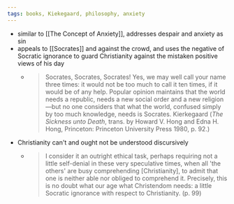 ```yaml
---
tags: books, Kiekegaard, philosophy, anxiety
---
```


- similar to [[The Concept of Anxiety]], addresses despair and anxiety as sin
- appeals to [[Socrates]] and against the crowd, and uses the negative of Socratic ignorance to guard Christianity against the mistaken positive views of his day
	- > Socrates, Socrates, Socrates! Yes, we may well call your name three times: it would not be too much to call it ten times, if it would be of any help. Popular opinion maintains that the world needs a republic, needs a new social order and a new religion—but no one considers that what the world, confused simply by too much knowledge, needs is Socrates.
	  Kierkegaard (*The Sickness unto Death*, trans. by Howard V. Hong and Edna H. Hong, Princeton: Princeton University Press 1980, p. 92.)
- Christianity can't and ought not be understood discursively
	- > I consider it an outright ethical task, perhaps requiring not a little self-denial in these very speculative times, when all 'the others' are busy comprehending [Christianity], to admit that one is neither able nor obliged to comprehend it. Precisely, this is no doubt what our age what Christendom needs: a little Socratic ignorance with respect to Christianity.
	  (p. 99)